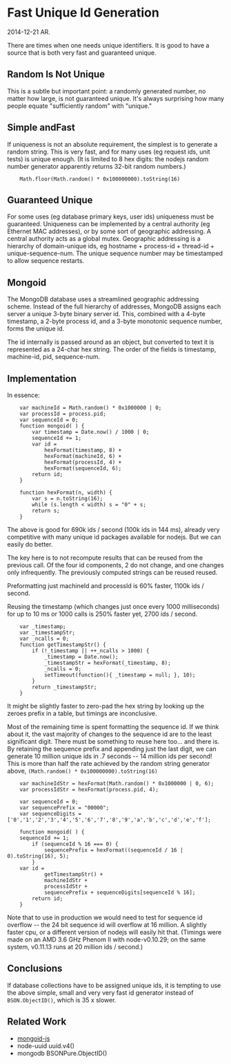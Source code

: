 Fast Unique Id Generation
=========================

2014-12-21 AR.


There are times when one needs unique identifiers.  It is good to have a
source that is both very fast and guaranteed unique.


Random Is Not Unique
--------------------

This is a subtle but important point: a randomly generated number, no matter
how large, is not guaranteed unique.  It's always surprising how many people
equate "sufficiently random" with "unique."


Simple andFast
--------------

If uniqueness is not an absolute requirement, the simplest is to generate a
random string.  This is very fast, and for many uses (eg request ids, unit
tests) is unique enough.  (It is limited to 8 hex digits:  the nodejs random
number generator apparently returns 32-bit random numbers.)

        Math.floor(Math.random() * 0x100000000).toString(16)


Guaranteed Unique
-----------------

For some uses (eg database primary keys, user ids) uniqueness must be
guaranteed.  Uniqueness can be implemented by a central authority (eg Ethernet
MAC addresses), or by some sort of geographic addressing.  A central authority
acts as a global mutex.  Geographic addressing is a hierarchy of domain-unique
ids, eg hostname + process-id + thread-id + unique-sequence-num.  The unique
sequence number may be timestamped to allow sequence restarts.


Mongoid
-------

The MongoDB database uses a streamlined geographic addressing scheme.  Instead
of the full hierarchy of addresses, MongoDB assigns each server a unique
3-byte binary server id.  This, combined with a 4-byte timestamp, a 2-byte
process id, and a 3-byte monotonic sequence number, forms the unique id.

The id internally is passed around as an object, but converted to text it is
represented as a 24-char hex string.  The order of the fields is timestamp,
machine-id, pid, sequence-num.


Implementation
--------------

In essence:

        var machineId = Math.random() * 0x1000000 | 0;
        var processId = process.pid;
        var sequenceId = 0;
        function mongoid( ) {
            var timestamp = Date.now() / 1000 | 0;
            sequenceId += 1;
            var id =
                hexFormat(timestamp, 8) +
                hexFormat(machineId, 6) +
                hexFormat(processId, 4) +
                hexFormat(sequenceId, 6);
            return id;
        }

        function hexFormat(n, width) {
            var s = n.toString(16);
            while (s.length < width) s = "0" + s;
            return s;
        }

The above is good for 690k ids / second (100k ids in 144 ms), already very
competitive with many unique id packages available for nodejs.  But we can
easily do better.

The key here is to not recompute results that can be reused from the previous
call.  Of the four id components, 2 do not change, and one changes only
infrequently.  The previously computed strings can be reused reused.

Preformatting just machineId and processId is 60% faster, 1100k ids / second.

Reusing the timestamp (which changes just once every 1000 milliseconds) for up
to 10 ms or 1000 calls is 250% faster yet, 2700 ids / second.

        var _timestamp;
        var _timestampStr;
        var _ncalls = 0;
        function getTimestampStr() {
            if (!_timestamp || ++_ncalls > 1000) {
                _timestamp = Date.now();
                _timestampStr = hexFormat(_timestamp, 8);
                _ncalls = 0;
                setTimeout(function(){ _timestamp = null; }, 10);
            }
            return _timestampStr;
        }

It might be slightly faster to zero-pad the hex string by looking up the
zeroes prefix in a table, but timings are inconclusive.

Most of the remaining time is spent formatting the sequence id.  If we think
about it, the vast majority of changes to the sequence id are to the least
significant digit.  There must be something to reuse here too... and there is.
By retaining the sequence prefix and appending just the last digit, we can
generate 10 million unique ids in .7 seconds -- 14 million ids per second!
This is more than half the rate achieved by the random string generator above,
`(Math.random() * 0x100000000).toString(16)`

        var machineIdStr = hexFormat(Math.random() * 0x1000000 | 0, 6);
    	var processIdStr = hexFormat(process.pid, 4);

        var sequenceId = 0;
        var sequencePrefix = "00000";
        var sequenceDigits = ['0','1','2','3','4','5','6','7','8','9','a','b','c','d','e','f'];

        function mongoid( ) {
	    sequenceId += 1;
            if (sequenceId % 16 === 0) {
                sequencePrefix = hexFormat((sequenceId / 16 | 0).toString(16), 5);
            }
	    var id =
                getTimestampStr() +
                machineIdStr +
                processIdStr +
                sequencePrefix + sequenceDigits[sequenceId % 16];
            return id;
        }

Note that to use in production we would need to test for sequence id overflow
-- the 24 bit sequence id will overflow at 16 million.  A slightly faster cpu,
or a different version of nodejs will easily hit that.  (Timings were made on
an AMD 3.6 GHz Phenom II with node-v0.10.29; on the same system, v0.11.13 runs
at 20 million ids / second.)


Conclusions
-----------

If database collections have to be assigned unique ids, it is tempting to
use the above simple, small and very very fast id generator instead of
`BSON.ObjectID()`, which is 35 x slower.


Related Work
------------

- [mongoid-js](https://www.npmjs.com/package/mongoid-js)
- node-uuid uuid.v4()
- mongodb BSONPure.ObjectID()

